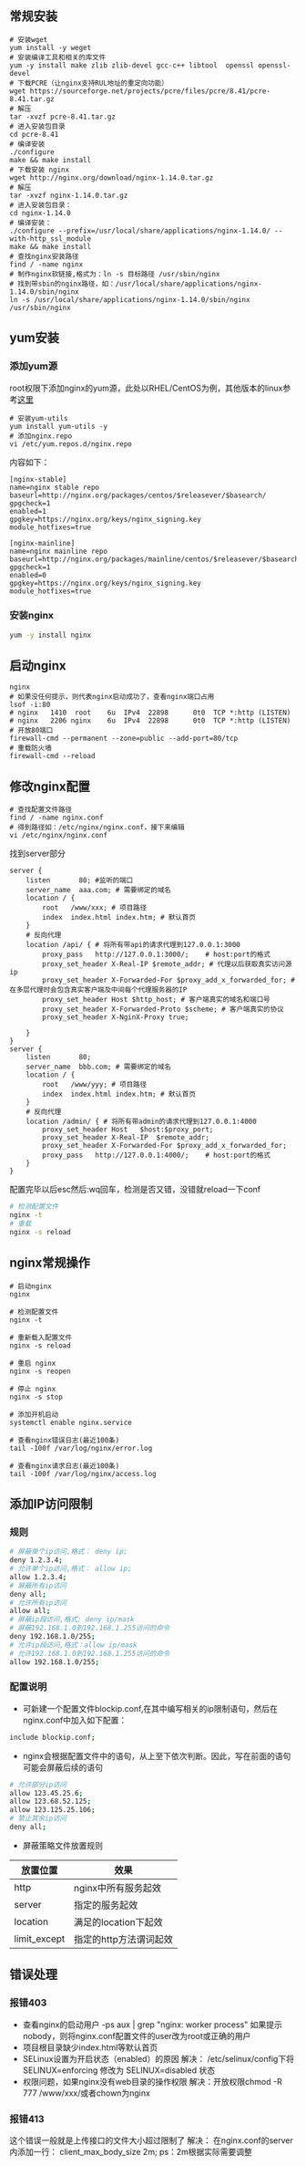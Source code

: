## 常规安装

```
# 安装wget
yum install -y weget
# 安装编译工具和相关的库文件 
yum -y install make zlib zlib-devel gcc-c++ libtool  openssl openssl-devel
# 下载PCRE（让nginx支持RUL地址的重定向功能）
wget https://sourceforge.net/projects/pcre/files/pcre/8.41/pcre-8.41.tar.gz
# 解压
tar -xvzf pcre-8.41.tar.gz
# 进入安装包目录
cd pcre-8.41
# 编译安装
./configure
make && make install
# 下载安装 nginx
wget http://nginx.org/download/nginx-1.14.0.tar.gz
# 解压
tar -xvzf nginx-1.14.0.tar.gz
# 进入安装包目录：
cd nginx-1.14.0
# 编译安装：
./configure --prefix=/usr/local/share/applications/nginx-1.14.0/ --with-http_ssl_module
make && make install
# 查找nginx安装路径
find / -name nginx
# 制作nginx软链接,格式为：ln -s 目标路径 /usr/sbin/nginx
# 找到带sbin的nginx路径，如：/usr/local/share/applications/nginx-1.14.0/sbin/nginx
ln -s /usr/local/share/applications/nginx-1.14.0/sbin/nginx /usr/sbin/nginx
```

## yum安装

### 添加yum源

root权限下添加nginx的yum源，此处以RHEL/CentOS为例，其他版本的linux参考[这里](http://nginx.org/en/linux_packages.html)

```
# 安装yum-utils
yum install yum-utils -y
# 添加nginx.repo
vi /etc/yum.repos.d/nginx.repo
```

内容如下：

```
[nginx-stable]
name=nginx stable repo
baseurl=http://nginx.org/packages/centos/$releasever/$basearch/
gpgcheck=1
enabled=1
gpgkey=https://nginx.org/keys/nginx_signing.key
module_hotfixes=true

[nginx-mainline]
name=nginx mainline repo
baseurl=http://nginx.org/packages/mainline/centos/$releasever/$basearch/
gpgcheck=1
enabled=0
gpgkey=https://nginx.org/keys/nginx_signing.key
module_hotfixes=true
```

### 安装nginx

```bash
yum -y install nginx
```

## 启动nginx

```
nginx
# 如果没任何提示，则代表nginx启动成功了，查看nginx端口占用
lsof -i:80
# nginx   1410  root    6u  IPv4  22898      0t0  TCP *:http (LISTEN)
# nginx   2206 nginx    6u  IPv4  22898      0t0  TCP *:http (LISTEN)
# 开放80端口
firewall-cmd --permanent --zone=public --add-port=80/tcp
# 重载防火墙
firewall-cmd --reload
```

## 修改nginx配置

```
# 查找配置文件路径
find / -name nginx.conf
# 得到路径如：/etc/nginx/nginx.conf，接下来编辑
vi /etc/nginx/nginx.conf
```

找到server部分

```
server {
    listen       80; #监听的端口
    server_name  aaa.com; # 需要绑定的域名   
    location / {
        root   /www/xxx; # 项目路径
        index  index.html index.htm; # 默认首页
    }
    # 反向代理
    location /api/ { # 将所有带api的请求代理到127.0.0.1:3000
        proxy_pass   http://127.0.0.1:3000/;    # host:port的格式
        proxy_set_header X-Real-IP $remote_addr; # 代理以后获取真实访问源ip
        proxy_set_header X-Forwarded-For $proxy_add_x_forwarded_for; # 在多层代理时会包含真实客户端及中间每个代理服务器的IP
        proxy_set_header Host $http_host; # 客户端真实的域名和端口号
        proxy_set_header X-Forwarded-Proto $scheme; # 客户端真实的协议
        proxy_set_header X-NginX-Proxy true;
        
    }
}
server {
    listen       80;
    server_name  bbb.com; # 需要绑定的域名   
    location / {
        root   /www/yyy; # 项目路径
        index  index.html index.htm; # 默认首页
    }
    # 反向代理
    location /admin/ { # 将所有带admin的请求代理到127.0.0.1:4000
        proxy_set_header Host   $host:$proxy_port;
        proxy_set_header X-Real-IP  $remote_addr;
        proxy_set_header X-Forwarded-For $proxy_add_x_forwarded_for;
        proxy_pass   http://127.0.0.1:4000/;    # host:port的格式
    }
}
```

配置完毕以后esc然后:wq回车，检测是否又错，没错就reload一下conf

```bash
# 检测配置文件
nginx -t 
# 重载
nginx -s reload 
```

## nginx常规操作

```
# 启动nginx
nginx

# 检测配置文件
nginx -t 

# 重新载入配置文件
nginx -s reload 

# 重启 nginx
nginx -s reopen   
        
# 停止 nginx
nginx -s stop

# 添加开机启动
systemctl enable nginx.service

# 查看nginx错误日志(最近100条)
tail -100f /var/log/nginx/error.log

# 查看nginx请求日志(最近100条)
tail -100f /var/log/nginx/access.log
```

## 添加IP访问限制

### 规则
```bash
# 屏蔽单个ip访问,格式： deny ip;
deny 1.2.3.4;
# 允许单个ip访问,格式： allow ip;
allow 1.2.3.4;
# 屏蔽所有ip访问
deny all;
# 允许所有ip访问
allow all;
# 屏蔽ip段访问,格式: deny ip/mask
# 屏蔽192.168.1.0到192.168.1.255访问的命令 
deny 192.168.1.0/255;
# 允许ip段访问,格式：allow ip/mask
# 允许192.168.1.0到192.168.1.255访问的命令
allow 192.168.1.0/255;
```

### 配置说明
 
-  可新建一个配置文件blockip.conf,在其中编写相关的ip限制语句，然后在nginx.conf中加入如下配置：

```bash
include blockip.conf;
```

- nginx会根据配置文件中的语句，从上至下依次判断。因此，写在前面的语句可能会屏蔽后续的语句

```bash
# 允许部分ip访问
allow 123.45.25.6;
allow 123.68.52.125;
allow 123.125.25.106;
# 禁止其余ip访问
deny all; 
```

- 屏蔽策略文件放置规则

|放置位置 | 效果 
|  ----  | ----  
|http | nginx中所有服务起效 |胜多负少
|server | 指定的服务起效
|location | 满足的location下起效 
|limit_except | 指定的http方法谓词起效

## 错误处理
### 报错403

- 查看nginx的启动用户
-ps aux | grep "nginx: worker process"   如果提示nobody，则将nginx.conf配置文件的user改为root或正确的用户
- 项目根目录缺少index.html等默认首页
- SELinux设置为开启状态（enabled）的原因
解决： /etc/selinux/config下将SELINUX=enforcing 修改为 SELINUX=disabled 状态
- 权限问题，如果nginx没有web目录的操作权限
解决：开放权限chmod -R 777 /www/xxx/或者chown为nginx

### 报错413
这个错误一般就是上传接口的文件大小超过限制了
解决： 在nginx.conf的server内添加一行：
client_max_body_size 2m;
ps：2m根据实际需要调整
